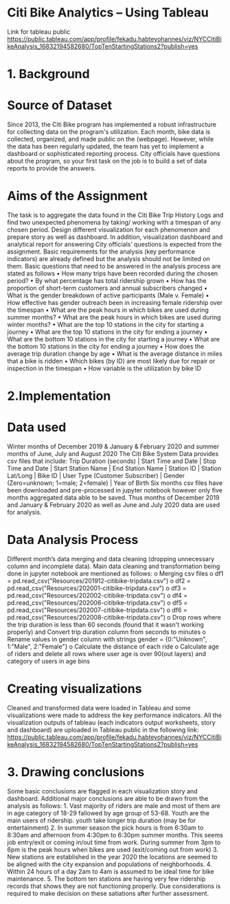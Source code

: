 # Citi Bike Analytics – Using Tableau

Link for tableau public
https://public.tableau.com/app/profile/fekadu.habteyohannes/viz/NYCCitiBikeAnalysis_16832194582680/TopTenStartingStations2?publish=yes

# 1. Background
# Source of Dataset
Since 2013, the Citi Bike program has implemented a robust infrastructure for collecting data on the program's utilization. Each month, bike data is collected, organized, and made public on the  (webpage).
However, while the data has been regularly updated, the team has yet to implement a dashboard or sophisticated reporting process. City officials have questions about the program, so your first task on the job is to build a set of data reports to provide the answers.
# Aims of the Assignment
The task is to aggregate the data found in the Citi Bike Trip History Logs and find two unexpected phenomena by taking/ working with a timespan of any chosen period.
Design different visualization for each phenomenon and prepare story as well as dashboard.
In addition, visualization dashboard and analytical report for answering City officials’ questions is expected from the assignment.
Basic requirements for the analysis (key performance indicators) are already defined but the analysis should not be limited on them. Basic questions that need to be answered in the analysis process are stated as follows
    •	How many trips have been recorded during the chosen period?
    •	By what percentage has total ridership grown
    •	How has the proportion of short-term customers and annual subscribers changed
    •	What is the gender breakdown of active participants (Male v. Female)
    •	How effective has gender outreach been in increasing female ridership over the timespan
    •	What are the peak hours in which bikes are used during summer months?
    •	What are the peak hours in which bikes are used during winter months?
    •	What are the top 10 stations in the city for starting a journey
    •	What are the top 10 stations in the city for ending a journey
    •	What are the bottom 10 stations in the city for starting a journey
    •	What are the bottom 10 stations in the city for ending a journey
    •	How does the average trip duration change by age
    •	What is the average distance in miles that a bike is ridden
    •	Which bikes (by ID) are most likely due for repair or inspection in the timespan
    •	How variable is the utilization by bike ID
# 2.Implementation
# Data used
Winter months of December 2019 & January & February 2020 and summer months of June, July and August 2020
The Citi Bike System Data provides csv files that include:
Trip Duration (seconds) | Start Time and Date | Stop Time and Date | Start Station Name | End Station Name | Station ID | Station Lat/Long | Bike ID | User Type (Customer Subscriber) | Gender (Zero=unknown; 1=male; 2=female) | Year of Birth
Six months csv files have been downloaded and pre-processed in jupyter notebook however only five months aggregated data able to be saved. Thus months of December 2019 and January & February 2020 as well as June and July 2020 data are used for analysis.
# Data Analysis Process
Different month’s data merging and data cleaning (dropping unnecessary column and incomplete data).
Main data cleaning and transformation being done in jupyter notebook are mentioned as follows:
    o	Merging csv files
    o	df1 = pd.read_csv("Resources/201912-citibike-tripdata.csv")
    o	df2 = pd.read_csv("Resources/202001-citibike-tripdata.csv")
    o	df3 = pd.read_csv("Resources/202002-citibike-tripdata.csv")
    o	df4 = pd.read_csv("Resources/202006-citibike-tripdata.csv")
    o	df5 = pd.read_csv("Resources/202007-citibike-tripdata.csv")
    o	df6 = pd.read_csv("Resources/202008-citibike-tripdata.csv")
    o	Drop rows where the trip duration is less than 60 seconds (found that it wasn't working properly) and Convert trip duration column from seconds to minutes
    o	 Rename values in gender column with strings gender = {0:"Unknown", 1:"Male", 2:"Female"}
    o	Calculate the distance of each ride
    o	Calculate age of riders and delete all rows where user age is over 90(out layers) and category of users in age bins
# Creating visualizations
Cleaned and transformed data were loaded in Tableau and some visualizations were made to address the key performance indicators.
All the visualization outputs of tableau (each indicators output worksheets, story and dashboard) are uploaded in Tableau public in the following link:
https://public.tableau.com/app/profile/fekadu.habteyohannes/viz/NYCCitiBikeAnalysis_16832194582680/TopTenStartingStations2?publish=yes
# 3. Drawing conclusions
Some basic conclusions are flagged in each visualization story and dashboard. Additional major conclusions are able to be drawn from the analysis as follows:
    1.	Vast majority of riders are male and most of them are in age category of 18-29 fallowed by age group of 53-68. Youth are the main users of ridership. youth take longer trip duration (may be for entertainment)
    2. In summer season the pick hours is from 6:30am to 8:30am and afternoon from 4:30pm to 6:30pm summer months. This seems job entry/exit or coming in/out time from work. During summer from 3pm to 6pm is the peak hours when bikes are used (exit/coming out from work)
    3. New stations are established in the year 2020 the locations are seemed to be aligned with the city expansion and populations of neighborhoods.
    4. Within 24 hours of a day 2am to 4am is assumed to be ideal time for bike maintenance.
    5. The bottom ten stations are having very few ridership records that shows they are not functioning properly. Due considerations is required to make decision on these satiations after further assessment.